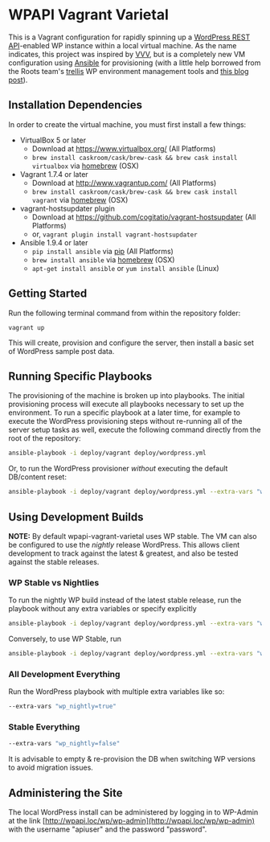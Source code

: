# WPAPI Vagrant Varietal

This is a Vagrant configuration for rapidly spinning up a [WordPress REST API](https://github.com/wp-api/wp-api)-enabled WP instance within a local virtual machine. As the name indicates, this project was inspired by [VVV](https://github.com/varying-vagrant-vagrants/vvv/tree), but is a completely new VM configuration using [Ansible]() for provisioning (with a little help borrowed from the Roots team's [trellis](https://github.com/roots/trellis) WP environment management tools and [this blog post](https://lamosty.com/2015/04/automated-wordpress-installation-with-ansible/)).

## Installation Dependencies

In order to create the virtual machine, you must first install a few things:

- VirtualBox 5 or later
    + Download at https://www.virtualbox.org/ (All Platforms)
    + `brew install caskroom/cask/brew-cask && brew cask install virtualbox` via [homebrew](http://brew.sh/) (OSX)
- Vagrant 1.7.4 or later
    + Download at http://www.vagrantup.com/ (All Platforms)
    + `brew install caskroom/cask/brew-cask && brew cask install vagrant` via [homebrew](http://brew.sh/) (OSX)
- vagrant-hostsupdater plugin
    + Download at https://github.com/cogitatio/vagrant-hostsupdater (All Platforms)
    + or, `vagrant plugin install vagrant-hostsupdater`
- Ansible 1.9.4 or later
    + `pip install ansible` via [pip](http://pip.readthedocs.org/en/latest/installing.html) (All Platforms)
    + `brew install ansible` via [homebrew](http://brew.sh/) (OSX)
    + `apt-get install ansible` or `yum install ansible` (Linux)

## Getting Started

Run the following terminal command from within the repository folder:

```
vagrant up
```

This will create, provision and configure the server, then install a basic set of WordPress sample post data.

## Running Specific Playbooks

The provisioning of the machine is broken up into playbooks. The initial provisioning process will execute all playbooks necessary to set up the environment. To run a specific playbook at a later time, for example to execute the WordPress provisioning steps without re-running all of the server setup tasks as well, execute the following command directly from the root of the repository:

```sh
ansible-playbook -i deploy/vagrant deploy/wordpress.yml
```
Or, to run the WordPress provisioner _without_ executing the default DB/content reset:
```sh
ansible-playbook -i deploy/vagrant deploy/wordpress.yml --extra-vars "wp_empty_db=false"
```

## Using Development Builds

**NOTE:** By default wpapi-vagrant-varietal uses WP stable. The VM can also be configured to use the _nightly_ release WordPress. This allows client development to track against the latest & greatest, and also be tested against the stable releases.

### WP Stable vs Nightlies

To run the nightly WP build instead of the latest stable release, run the playbook without any extra variables or specify explicitly

```sh
ansible-playbook -i deploy/vagrant deploy/wordpress.yml --extra-vars "wp_nightly=true"
```

Conversely, to use WP Stable, run

```sh
ansible-playbook -i deploy/vagrant deploy/wordpress.yml --extra-vars "wp_nightly=false"
```


### All Development Everything

Run the WordPress playbook with multiple extra variables like so:

```sh
--extra-vars "wp_nightly=true"
```

### Stable Everything

```sh
--extra-vars "wp_nightly=false"
```

It is advisable to empty & re-provision the DB when switching WP versions to avoid migration issues.

## Administering the Site

The local WordPress install can be administered by logging in to WP-Admin at the link [http://wpapi.loc/wp/wp-admin](http://wpapi.loc/wp/wp-admin) with the username "apiuser" and the password "password".
